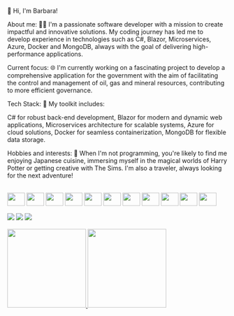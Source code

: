 👋 Hi, I'm Barbara!

About me:
👩‍💻 I'm a passionate software developer with a mission to create impactful and innovative solutions. My coding journey has led me to develop experience in technologies such as C#, Blazor, Microservices, Azure, Docker and MongoDB, always with the goal of delivering high-performance applications.

Current focus:
🌐 I'm currently working on a fascinating project to develop a comprehensive application for the government with the aim of facilitating the control and management of oil, gas and mineral resources, contributing to more efficient governance.

Tech Stack:
🚀 My toolkit includes:

C# for robust back-end development,
Blazor for modern and dynamic web applications,
Microservices architecture for scalable systems,
Azure for cloud solutions,
Docker for seamless containerization,
MongoDB for flexible data storage.

Hobbies and interests:
🍣 When I'm not programming, you're likely to find me enjoying Japanese cuisine, immersing myself in the magical worlds of Harry Potter or getting creative with The Sims. I'm also a traveler, always looking for the next adventure!

<div> <div style="display: inline_block"><br>
<img align="center" height="30" width="40"  src="https://cdn.jsdelivr.net/gh/devicons/devicon/icons/html5/html5-original-wordmark.svg" /> 
<img align="center" height="30" width="40" src="https://cdn.jsdelivr.net/gh/devicons/devicon/icons/css3/css3-original-wordmark.svg"   />
<img align="center" height="30" width="40" src="https://cdn.jsdelivr.net/gh/devicons/devicon/icons/javascript/javascript-original.svg"/> 
<img align="center" height="30" width="40" src="https://cdn.jsdelivr.net/gh/devicons/devicon/icons/typescript/typescript-original.svg"  /> 
<img align="center" height="30" width="40" src="https://cdn.jsdelivr.net/gh/devicons/devicon/icons/csharp/csharp-original.svg"/> 
<img align="center" height="30" width="40" src="https://cdn.jsdelivr.net/gh/devicons/devicon/icons/dotnetcore/dotnetcore-original.svg" /> 
<img align="center" height="30" width="40" src="https://cdn.jsdelivr.net/gh/devicons/devicon/icons/python/python-original-wordmark.svg"/> 
<img align="center" height="30" width="40" src="https://cdn.jsdelivr.net/gh/devicons/devicon/icons/azure/azure-original-wordmark.svg"  /> 
<img align="center" height="30" width="40" src="https://cdn.jsdelivr.net/gh/devicons/devicon/icons/docker/docker-original-wordmark.svg"   /> 
<img align="center" height="30" width="40" src="https://cdn.jsdelivr.net/gh/devicons/devicon/icons/mysql/mysql-original-wordmark.svg"  /> 
<img align="center" height="30" width="40" src="https://cdn.jsdelivr.net/gh/devicons/devicon/icons/nodejs/nodejs-original-wordmark.svg"  />
</div>

<div> <div style="display: inline_block"><br>
<a href="https://instagram.com/_olbarbara" target="_blank"><img src="https://img.shields.io/badge/-Instagram-%23E4405F?style=for-the-badge&logo=instagram&logoColor=white" target="_blank"></a>
<a href = "mailto:oliverbarbara96@outlook.com"><img src="https://img.shields.io/badge/Gmail-D14836?style=for-the-badge&logo=gmail&logoColor=white" target="_blank"></a>
<a href="https://www.linkedin.com/in/oliverbarbara96" target="_blank"><img src="https://img.shields.io/badge/-LinkedIn-%230077B5?style=for-the-badge&logo=linkedin&logoColor=white" target="_blank"></a>   

</div>

<div> <div style="display: inline_block"><br>
<a href="https://github.com/oliverbarbara">
<img height="180em" src="https://github-readme-stats.vercel.app/api/top-langs/?username=Oliverbarbara&layout=compact&langs_count=7&theme=highcontrast"/>
<img height="180em" src="https://github-readme-stats.vercel.app/api?username=Oliverbarbara&show_icons=true&theme=highcontrast&include_all_commits=true&count_private=true"/>
</div>

